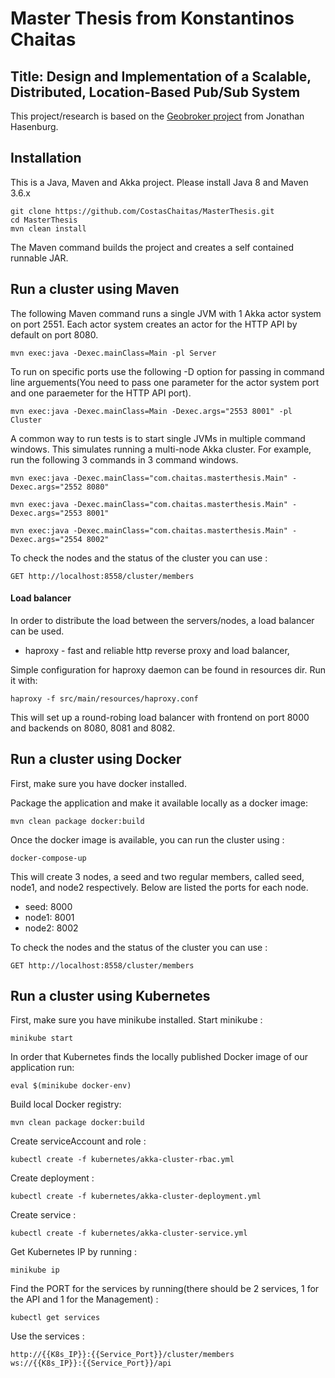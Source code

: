# Master Thesis from Konstantinos Chaitas
 
## Title: Design and Implementation of a Scalable, Distributed, Location-Based Pub/Sub System

This project/research is based on the [Geobroker project](https://github.com/MoeweX/geobroker) from Jonathan Hasenburg.

## Installation

This is a Java, Maven and Akka project. Please install Java 8 and Maven 3.6.x

```
git clone https://github.com/CostasChaitas/MasterThesis.git
cd MasterThesis
mvn clean install
```
The Maven command builds the project and creates a self contained runnable JAR.

## Run a cluster using Maven

The following Maven command runs a single JVM with 1 Akka actor system on port 2551. Each actor system creates an actor for the HTTP API by default on port 8080.

```
mvn exec:java -Dexec.mainClass=Main -pl Server
```

To run on specific ports use the following -D option for passing in command line arguements(You need to pass one parameter for the actor system port and one paraemeter for the HTTP API port).
```
mvn exec:java -Dexec.mainClass=Main -Dexec.args="2553 8001" -pl Cluster
```

A common way to run tests is to start single JVMs in multiple command windows. This simulates running a multi-node Akka cluster. For example, run the following 3 commands in 3 command windows.

```
mvn exec:java -Dexec.mainClass="com.chaitas.masterthesis.Main" -Dexec.args="2552 8080"
```

```
mvn exec:java -Dexec.mainClass="com.chaitas.masterthesis.Main" -Dexec.args="2553 8001"
```

```
mvn exec:java -Dexec.mainClass="com.chaitas.masterthesis.Main" -Dexec.args="2554 8002"
```

To check the nodes and the status of the cluster you can use : 
```
GET http://localhost:8558/cluster/members
```

#### Load balancer
In order to distribute the load between the servers/nodes, a load balancer can be used.
* haproxy - fast and reliable http reverse proxy and load balancer,

Simple configuration for haproxy daemon can be found in resources dir. Run it with: 
``` 
haproxy -f src/main/resources/haproxy.conf 
```

This will set up a round-robing load balancer with frontend on port 8000 and backends on 8080, 8081 and 8082.


## Run a cluster using Docker

First, make sure you have docker installed.

Package the application and make it available locally as a docker image:
```
mvn clean package docker:build
```

Once the docker image is available, you can run the cluster using :
```
docker-compose-up
```

This will create 3 nodes, a seed and two regular members, called seed, node1, and node2 respectively. Below are listed the ports for each node.

* seed: 8000
* node1: 8001
* node2: 8002

To check the nodes and the status of the cluster you can use : 
```
GET http://localhost:8558/cluster/members
```


## Run a cluster using Kubernetes

First, make sure you have minikube installed. Start minikube : 
```
minikube start
```
In order that Kubernetes finds the locally published Docker image of our application run:
```
eval $(minikube docker-env)
```
Build local Docker registry:
```
mvn clean package docker:build
```
Create serviceAccount and role :
```
kubectl create -f kubernetes/akka-cluster-rbac.yml
```
Create deployment :
```
kubectl create -f kubernetes/akka-cluster-deployment.yml
```
Create service : 
```
kubectl create -f kubernetes/akka-cluster-service.yml
```
Get Kubernetes IP by running : 
```
minikube ip
```
Find the PORT for the services by running(there should be 2 services, 1 for the API and 1 for the Management) : 
```
kubectl get services
```
Use the services :
```
http://{{K8s_IP}}:{{Service_Port}}/cluster/members
ws://{{K8s_IP}}:{{Service_Port}}/api
```









